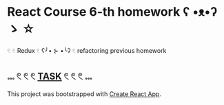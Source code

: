 # React Course 6-th homework ʕ •ᴥ•ʔ ゝ ☆

𓏲 𓏲 Redux 𓏲 ʕ╯• ⊱ •╰ʔ 𓏲 refactoring previous homework

## 𓏧 𓏲 𓏲 𓏲 [TASK](https://github.com/goitacademy/react-homework/blob/master/homework-06) 𓏲 𓏲 𓏲 𓏧

This project was bootstrapped with [Create React App](https://github.com/facebook/create-react-app).
